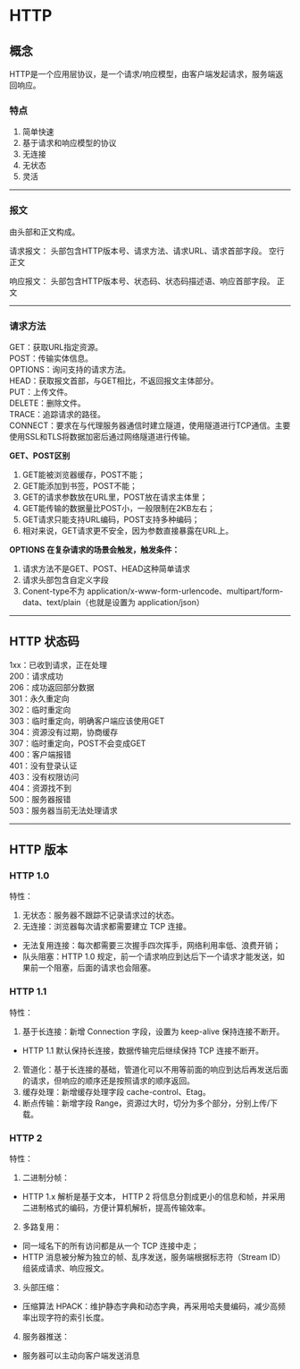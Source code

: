 # HTTP

## 概念

HTTP是一个应用层协议，是一个请求/响应模型，由客户端发起请求，服务端返回响应。

### 特点

1. 简单快速
2. 基于请求和响应模型的协议
3. 无连接
4. 无状态
5. 灵活

---

### 报文

由头部和正文构成。

请求报文：
头部包含HTTP版本号、请求方法、请求URL、请求首部字段。
空行
正文

响应报文：
头部包含HTTP版本号、状态码、状态码描述语、响应首部字段。
正文

---

### 请求方法

GET：获取URL指定资源。  
POST：传输实体信息。  
OPTIONS：询问支持的请求方法。  
HEAD：获取报文首部，与GET相比，不返回报文主体部分。  
PUT：上传文件。  
DELETE：删除文件。  
TRACE：追踪请求的路径。  
CONNECT：要求在与代理服务器通信时建立隧道，使用隧道进行TCP通信。主要使用SSL和TLS将数据加密后通过网络隧道进行传输。

**GET、POST区别**
  1. GET能被浏览器缓存，POST不能；
  2. GET能添加到书签，POST不能；
  3. GET的请求参数放在URL里，POST放在请求主体里；
  4. GET能传输的数据量比POST小，一般限制在2KB左右；
  5. GET请求只能支持URL编码，POST支持多种编码；
  6. 相对来说，GET请求更不安全，因为参数直接暴露在URL上。

**OPTIONS 在复杂请求的场景会触发，触发条件：**
  1. 请求方法不是GET、POST、HEAD这种简单请求
  2. 请求头部包含自定义字段
  3. Conent-type不为 application/x-www-form-urlencode、multipart/form-data、text/plain（也就是设置为 application/json）

---

## HTTP 状态码

1xx：已收到请求，正在处理  
200：请求成功  
206：成功返回部分数据  
301：永久重定向  
302：临时重定向  
303：临时重定向，明确客户端应该使用GET  
304：资源没有过期，协商缓存  
307：临时重定向，POST不会变成GET  
400：客户端报错  
401：没有登录认证  
403：没有权限访问  
404：资源找不到  
500：服务器报错  
503：服务器当前无法处理请求  

---

## HTTP 版本

### HTTP 1.0
特性：
1. 无状态：服务器不跟踪不记录请求过的状态。
2. 无连接：浏览器每次请求都需要建立 TCP 连接。
* 无法复用连接：每次都需要三次握手四次挥手，网络利用率低、浪费开销；
* 队头阻塞：HTTP 1.0 规定，前一个请求响应到达后下一个请求才能发送，如果前一个阻塞，后面的请求也会阻塞。

### HTTP 1.1
特性：
1. 基于长连接：新增 Connection 字段，设置为 keep-alive 保持连接不断开。
  * HTTP 1.1 默认保持长连接，数据传输完后继续保持 TCP 连接不断开。
2. 管道化：基于长连接的基础，管道化可以不用等前面的响应到达后再发送后面的请求，但响应的顺序还是按照请求的顺序返回。
3. 缓存处理：新增缓存处理字段 cache-control、Etag。
4. 断点传输：新增字段 Range，资源过大时，切分为多个部分，分别上传/下载。

### HTTP 2
特性：
1. 二进制分帧：
  * HTTP 1.x 解析是基于文本， HTTP 2 将信息分割成更小的信息和帧，并采用二进制格式的编码，方便计算机解析，提高传输效率。
2. 多路复用：
  * 同一域名下的所有访问都是从一个 TCP 连接中走；
  * HTTP 消息被分解为独立的帧、乱序发送，服务端根据标志符（Stream ID）组装成请求、响应报文。
3. 头部压缩：
  * 压缩算法 HPACK：维护静态字典和动态字典，再采用哈夫曼编码，减少高频率出现字符的索引长度。
4. 服务器推送：
  * 服务器可以主动向客户端发送消息